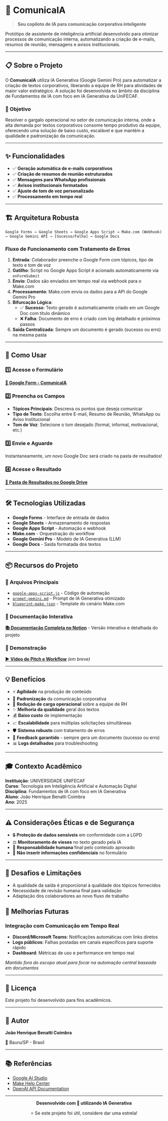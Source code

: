# 🤖 ComunicaIA

> **Seu copiloto de IA para comunicação corporativa inteligente**

Protótipo de assistente de inteligência artificial desenvolvido para otimizar processos de comunicação interna, automatizando a criação de e-mails, resumos de reunião, mensagens e avisos institucionais.

---

## 📋 Sobre o Projeto

O **ComunicaIA** utiliza IA Generativa (Google Gemini Pro) para automatizar a criação de textos corporativos, liberando a equipe de RH para atividades de maior valor estratégico. A solução foi desenvolvida no âmbito da disciplina de Fundamentos de IA com foco em IA Generativa da UniFECAF.

### 🎯 Objetivo

Resolver o gargalo operacional no setor de comunicação interna, onde a alta demanda por textos corporativos consome tempo produtivo da equipe, oferecendo uma solução de baixo custo, escalável e que mantém a qualidade e padronização da comunicação.

---

## ✨ Funcionalidades

- ✅ **Geração automática de e-mails corporativos**
- ✅ **Criação de resumos de reunião estruturados**
- ✅ **Mensagens para WhatsApp profissionais**
- ✅ **Avisos institucionais formatados**
- ✅ **Ajuste de tom de voz personalizado**
- ✅ **Processamento em tempo real**

---

## 🏗️ Arquitetura Robusta

```
Google Forms → Google Sheets → Google Apps Script → Make.com (Webhook) → Google Gemini API → [Sucesso/Falha] → Google Docs
```

### Fluxo de Funcionamento com Tratamento de Erros

1. **Entrada**: Colaborador preenche o Google Form com tópicos, tipo de texto e tom de voz
2. **Gatilho**: Script no Google Apps Script é acionado automaticamente via `onFormSubmit`
3. **Envio**: Dados são enviados em tempo real via webhook para o Make.com
4. **Processamento**: Make.com envia os dados para a API do Google Gemini Pro
5. **Bifurcação Lógica**:
   - ✅ **Sucesso**: Texto gerado é automaticamente criado em um Google Doc com título dinâmico
   - ❌ **Falha**: Documento de erro é criado com log detalhado e próximos passos
6. **Saída Centralizada**: Sempre um documento é gerado (sucesso ou erro) na mesma pasta

---

## 🚀 Como Usar

### 1️⃣ Acesse o Formulário
[**📝 Google Form - ComunicaIA**](https://forms.gle/tZbUXXF3tqCX12Kz7)

### 2️⃣ Preencha os Campos
- **Tópicos Principais**: Descreva os pontos que deseja comunicar
- **Tipo de Texto**: Escolha entre E-mail, Resumo de Reunião, WhatsApp ou Aviso Institucional
- **Tom de Voz**: Selecione o tom desejado (formal, informal, motivacional, etc.)

### 3️⃣ Envie e Aguarde
Instantaneamente, um novo Google Doc será criado na pasta de resultados!

### 4️⃣ Acesse o Resultado
[**📁 Pasta de Resultados no Google Drive**](https://drive.google.com/drive/folders/1hM75UzJqbNK91cGovouubouJqzgwG4PB?usp=sharing)

---

## 🛠️ Tecnologias Utilizadas

- **Google Forms** - Interface de entrada de dados
- **Google Sheets** - Armazenamento de respostas
- **Google Apps Script** - Automação e webhook
- **Make.com** - Orquestração do workflow
- **Google Gemini Pro** - Modelo de IA Generativa (LLM)
- **Google Docs** - Saída formatada dos textos

---

## 📦 Recursos do Projeto

### 📄 Arquivos Principais

- [`google-apps-script.js`](./google-apps-script.js) - Código de automação
- [`prompt-gemini.md`](./prompt-gemini.md) - Prompt de IA Generativa otimizado
- [`blueprint-make.json`](https://drive.google.com/file/d/17n_W6wyQhLBShPXSWreUM4TTZSdp1OGS/view?usp=sharing) - Template do cenário Make.com

### 📖 Documentação Interativa

[**📚 Documentação Completa no Notion**](https://comunica-ai.notion.site/ComunicaIA-Seu-Primeiro-Copiloto-de-IA-28d37f39c30e8076ac6bebefe5b0babc) - Versão interativa e detalhada do projeto

### 🎥 Demonstração

[**▶️ Vídeo de Pitch e Workflow**](#) *(em breve)*

---

## 💡 Benefícios

- ⚡ **Agilidade** na produção de conteúdo
- 📏 **Padronização** da comunicação corporativa
- 🎯 **Redução de carga operacional** sobre a equipe de RH
- ✨ **Melhoria da qualidade** geral dos textos
- 💰 **Baixo custo** de implementação
- 📈 **Escalabilidade** para múltiplas solicitações simultâneas
- 🛡️ **Sistema robusto** com tratamento de erros
- 🔄 **Feedback garantido** - sempre gera um documento (sucesso ou erro)
- 📊 **Logs detalhados** para troubleshooting

---

## 🎓 Contexto Acadêmico

**Instituição**: UNIVERSIDADE UNIFECAF  
**Curso**: Tecnologia em Inteligência Artificial e Automação Digital  
**Disciplina**: Fundamentos de IA com foco em IA Generativa  
**Aluno**: João Henrique Benatti Coimbra  
**Ano**: 2025

---

## ⚠️ Considerações Éticas e de Segurança

- 🔒 **Proteção de dados sensíveis** em conformidade com a LGPD
- ⚖️ **Monitoramento de vieses** no texto gerado pela IA
- 👤 **Responsabilidade humana** final pelo conteúdo aprovado
- 🚫 **Não inserir informações confidenciais** no formulário

---

## 🚧 Desafios e Limitações

- A qualidade da saída é proporcional à qualidade dos tópicos fornecidos
- Necessidade de revisão humana final para validação
- Adaptação dos colaboradores ao novo fluxo de trabalho

## 🔮 Melhorias Futuras

### Integração com Comunicação em Tempo Real
- **Discord/Microsoft Teams**: Notificações automáticas com links diretos
- **Logs públicos**: Falhas postadas em canais específicos para suporte rápido
- **Dashboard**: Métricas de uso e performance em tempo real

*Mantido fora do escopo atual para focar na automação central baseada em documentos*

---

## 📝 Licença

Este projeto foi desenvolvido para fins acadêmicos.

---

## 👤 Autor

**João Henrique Benatti Coimbra**

📍 Bauru/SP - Brasil

---

## 📚 Referências

- [Google AI Studio](https://aistudio.google.com/)
- [Make Help Center](https://make.com/en/help)
- [OpenAI API Documentation](https://platform.openai.com/docs)

---

<div align="center">
  
**Desenvolvido com 💙 utilizando IA Generativa**

⭐ Se este projeto foi útil, considere dar uma estrela!

</div>

